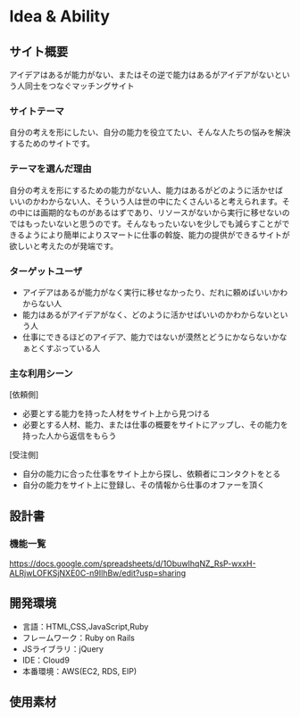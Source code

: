 # Idea & Ability

## サイト概要
アイデアはあるが能力がない、またはその逆で能力はあるがアイデアがないという人同士をつなぐマッチングサイト

### サイトテーマ
自分の考えを形にしたい、自分の能力を役立てたい、そんな人たちの悩みを解決するためのサイトです。

### テーマを選んだ理由
自分の考えを形にするための能力がない人、能力はあるがどのように活かせばいいのかわからない人、そういう人は世の中にたくさんいると考えられます。その中には画期的なものがあるはずであり、リソースがないから実行に移せないのではもったいないと思うのです。そんなもったいないを少しでも減らすことができるようにより簡単によりスマートに仕事の斡旋、能力の提供ができるサイトが欲しいと考えたのが発端です。

### ターゲットユーザ
- アイデアはあるが能力がなく実行に移せなかったり、だれに頼めばいいかわからない人
- 能力はあるがアイデアがなく、どのように活かせばいいのかわからないという人
- 仕事にできるほどのアイデア、能力ではないが漠然とどうにかならないかなぁとくすぶっている人

### 主な利用シーン
[依頼側]
- 必要とする能力を持った人材をサイト上から見つける
- 必要とする人材、能力、または仕事の概要をサイトにアップし、その能力を持った人から返信をもらう

[受注側]
- 自分の能力に合った仕事をサイト上から探し、依頼者にコンタクトをとる
- 自分の能力をサイト上に登録し、その情報から仕事のオファーを頂く

## 設計書

### 機能一覧
https://docs.google.com/spreadsheets/d/1ObuwIhqNZ_RsP-wxxH-ALRjwLOFKSjNXE0C-n9IlhBw/edit?usp=sharing

## 開発環境
- 言語：HTML,CSS,JavaScript,Ruby
- フレームワーク：Ruby on Rails
- JSライブラリ：jQuery
- IDE：Cloud9
- 本番環境：AWS(EC2, RDS, EIP)

## 使用素材